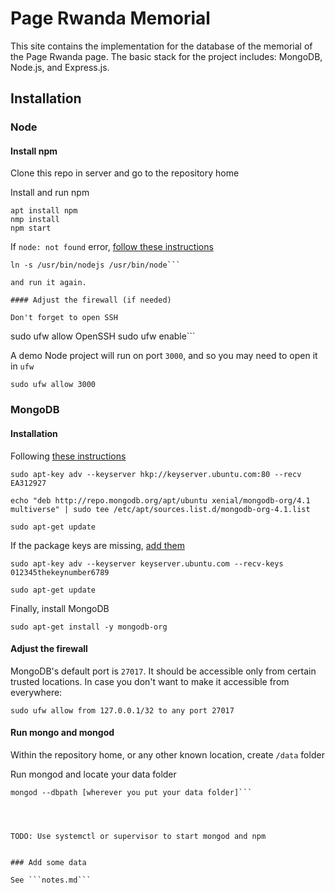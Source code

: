 # Page Rwanda Memorial

This site contains the implementation for the database of the memorial of the Page Rwanda page. The basic stack for the project includes: MongoDB, Node.js, and Express.js.

## Installation

### Node

#### Install npm

Clone this repo in server and go to the repository home

Install and run npm

```
apt install npm
nmp install
npm start
```

If ```node: not found``` error, [follow these instructions](https://github.com/animetosho/Nyuu/issues/14)

```
ln -s /usr/bin/nodejs /usr/bin/node```

and run it again.

#### Adjust the firewall (if needed)

Don't forget to open SSH

```
sudo ufw allow OpenSSH
sudo ufw enable```


A demo Node project will run on port ```3000```, and so you may need to open it in ```ufw```

```
sudo ufw allow 3000
```

### MongoDB

#### Installation

Following [these instructions](https://www.digitalocean.com/community/tutorials/how-to-install-mongodb-on-ubuntu-16-04)


```
sudo apt-key adv --keyserver hkp://keyserver.ubuntu.com:80 --recv EA312927

echo "deb http://repo.mongodb.org/apt/ubuntu xenial/mongodb-org/4.1 multiverse" | sudo tee /etc/apt/sources.list.d/mongodb-org-4.1.list

sudo apt-get update
```

If the package keys are missing, [add them](https://chrisjean.com/fix-apt-get-update-the-following-signatures-couldnt-be-verified-because-the-public-key-is-not-available/)

```
sudo apt-key adv --keyserver keyserver.ubuntu.com --recv-keys 012345thekeynumber6789

sudo apt-get update
```

Finally, install MongoDB

```
sudo apt-get install -y mongodb-org
```

#### Adjust the firewall

MongoDB's default port is ```27017```. It should be accessible only from certain trusted locations. In case you don't want to make it accessible from everywhere:

```
sudo ufw allow from 127.0.0.1/32 to any port 27017
```


#### Run mongo and mongod

Within the repository home, or any other known location, create ```/data``` folder

Run mongod and locate your data folder

```
mongod --dbpath [wherever you put your data folder]```




TODO: Use systemctl or supervisor to start mongod and npm


### Add some data

See ```notes.md```
